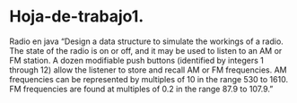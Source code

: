 # Hoja-de-trabajo1.
Radio en java
“Design a data structure to simulate the workings of a radio. The state of the radio is on or off, and it may
be used to listen to an AM or FM station. A dozen modifiable push buttons (identified by integers 1
through 12) allow the listener to store and recall AM or FM frequencies. AM frequencies can be
represented by multiples of 10 in the range 530 to 1610. FM frequencies are found at multiples of 0.2 in
the range 87.9 to 107.9.”
